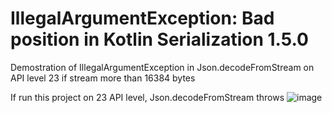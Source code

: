 # IllegalArgumentException: Bad position in Kotlin Serialization 1.5.0

Demostration of IllegalArgumentException in Json.decodeFromStream on API level 23 if stream more than 16384 bytes

If run this project on 23 API level, Json.decodeFromStream throws 
![image](https://user-images.githubusercontent.com/23400995/224897545-6f6e5804-65f3-4b46-a454-08ea20e3edf3.png)
